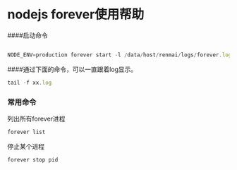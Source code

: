 

nodejs forever使用帮助
===
####启动命令

```javascript

NODE_ENV=production forever start -l /data/host/renmai/logs/forever.log -o /data/host/renmai/logs/out.log -e /data/host/renmai/logs/err.log  app.js


```

####通过下面的命令，可以一直跟着log显示。

````javascript
tail -f xx.log

````

### 常用命令

列出所有forever进程

```javascript
forever list

```

停止某个进程


```javascript
forever stop pid

```